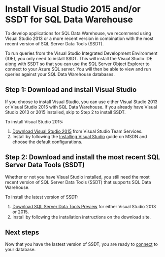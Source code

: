 <properties
   pageTitle="Install Visual Studio and/or SSDT for SQL Data Warehouse | Microsoft Azure"
   description="Install Visual Studio and/or SSDT development tools for Azure SQL Data Warehouse"
   services="sql-data-warehouse"
   documentationCenter="NA"
   authors="twounder"
   manager="barbkess"
   editor=""/>

<tags
   ms.service="sql-data-warehouse"
   ms.devlang="NA"
   ms.topic="get-started-article"
   ms.tgt_pltfrm="NA"
   ms.workload="data-services"
   ms.date="10/21/2015"
   ms.author="twounder;barbkess"/>

# Install Visual Studio 2015 and/or SSDT for SQL Data Warehouse

To develop applications for SQL Data Warehouse, we recommend using Visual Studio 2013 or a more recent version in combination with the most recent version of SQL Server Data Tools (SSDT). 

To run queries from the Visual Studio Integrated Development Environment (IDE), you only need to install SSDT. This will install the Visual Studio IDE along with SSDT so that you can use the SQL Server Object Explorer to connect to your Azure SQL server. You will then be able to view and run queries against your SQL Data Warehouse databases.


## Step 1: Download and install Visual Studio

If you choose to install Visual Studio, you can use either Visual Studio 2013 or Visual Studio 2015 with SQL Data Warehouse. If you already have Visual Studio 2013 or 2015 installed, skip to Step 2 to install SSDT. 

To install Visual Studio 2015:

1. [Download Visual Studio 2015](https://www.visualstudio.com/downloads) from Visual Studio Team Services. 
2. Install by following the [Installing Visual Studio](https://msdn.microsoft.com/library/e2h7fzkw.aspx) guide on MSDN and choose the default configurations.

## Step 2: Download and install the most recent SQL Server Data Tools (SSDT) 

Whether or not you have Visual Studio installed, you still need the most recent version of SQL Server Data Tools (SSDT) that supports SQL Data Warehouse.

To install the latest version of SSDT:

1. [Download SQL Server Data Tools Preview](https://msdn.microsoft.com/library/mt204009.aspx) for either Visual Studio 2013 or 2015.
2. Install by following the installation instructions on the download site.

## Next steps

Now that you have the lastest version of SSDT, you are ready to [connect](./sql-data-warehouse-get-started-connect.md) to your database.

<!--Anchors-->

<!--Image references-->

